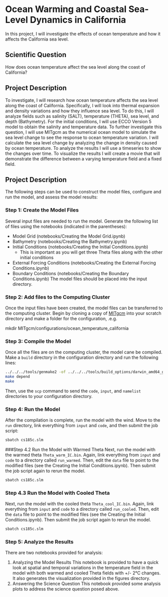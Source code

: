 # Ocean Warming and Coastal Sea-Level Dynamics in California

In this project, I will investigate the effects of ocean temperature and how it affects the California sea level. 

## Scientific Question

How does ocean temperature affect the sea level along the coast of California?

## Project Description

To investigate, I will research how ocean temperature affects the sea level along the coast of California. Specifically, I will look into thermal expansion and density variations and how they influence sea level. To do this, I will analyze fields such as salinity (SALT), temperature (THETA), sea level, and depth (Bathymetry). For the initial conditions, I will use ECCO Version 5 model to obtain the salinity and temperature data. To further investigate this question, I will use MITgcm as the numerical ocean model to simulate the sea level change to see the response to ocean temperature variation. I will calculate the sea level change by analyzing the change in density caused by ocean temperature. To analyze the results I will use a timeseries to show the changes over time. To visualize the results I will create a movie that will demonstrate the difference between a varying temperature field and a fixed field.

## Project Description
The following steps can be used to construct the model files, configure and run the model, and assess the model results:

### Step 1: Create the Model Files
Several input files are needed to run the model. Generate the following list of files using the notebooks (indicated in the parentheses):

* Model Grid (notebooks/Creating the Model Grid.ipynb)
* Bathymetry (notebooks/Creating the Bathymetry.ipynb)
* Initial Conditions (notebooks/Creating the Initial Conditions.ipynb)
    * This is important as you will get three Theta files along with the other initial conditions
* External Forcing Conditions (notebooks/Creating the External Forcing Conditions.ipynb)
* Boundary Conditions (notebooks/Creating the Boundary Conditions.ipynb) The model files should be placed into the input 
  directory.

### Step 2: Add files to the Computing Cluster
Once the input files have been created, the model files can be transferred to the computing cluster. Begin by cloning a copy of [MITgcm](https://github.com/MITgcm/MITgcm) into your scratch directory and make a folder for the configuration, .e.g.

mkdir MITgcm/configurations/ocean_temperature_california

### Step 3: Compile the Model
Once all the files are on the computing cluster, the model cane be compiled. Make a ```build``` directory in the configuration directory and run the following lines:

```bash
../../../tools/genmake2 -of ../../../tools/build_options/darwin_amd64_gfortran -mods ../code -mpi
make depend
make
```
Then, use the ```scp``` command to send the ```code```, ```input```, and ```namelist``` directories to your configuration directory.
### Step 4: Run the Model 
After the compilation is complete, run the model with the wind. Move to the ```run``` directory, link everything from ```input``` and ```code```, and then submit the job script:

```bash
sbatch cs185c.slm
```

###Step 4.2 Run the Model with Warmed Theta
Next, run the model with the warmed theta ```Theta_warm_IC.bin```. Again, link everything from ```input``` and ```code``` to a directory called ```run_warmed```. Then, edit the ```data``` file to point to the modified files (see the Creating the Initial Conditions.ipynb). Then submit the job script again to rerun the model.

```bash
sbatch cs185c.slm
```

### Step 4.3 Run the Model with Cooled Theta
Next, run the model with the cooled theta ```Theta_cool_IC.bin```. Again, link everything from ```input``` and ```code``` to a directory called ```run_cooled```. Then, edit the ```data``` file to point to the modified files (see the Creating the Initial Conditions.ipynb). Then submit the job script again to rerun the model.

```bash
sbatch cs185c.slm
```

### Step 5: Analyze the Results
There are two notebooks provided for analysis:
   1. Analyzing the Model Results
      This notebook is provided to have a quick look at spatial and temporal variations in the temperature field in the model with both warmed 
      and cooled Theta fields with +/- 2°C changes. It also generates the visualization provided in the figures directory.
   2. Answering the Science Question
      This notebook provided some analysis plots to address the science question posed above.  
